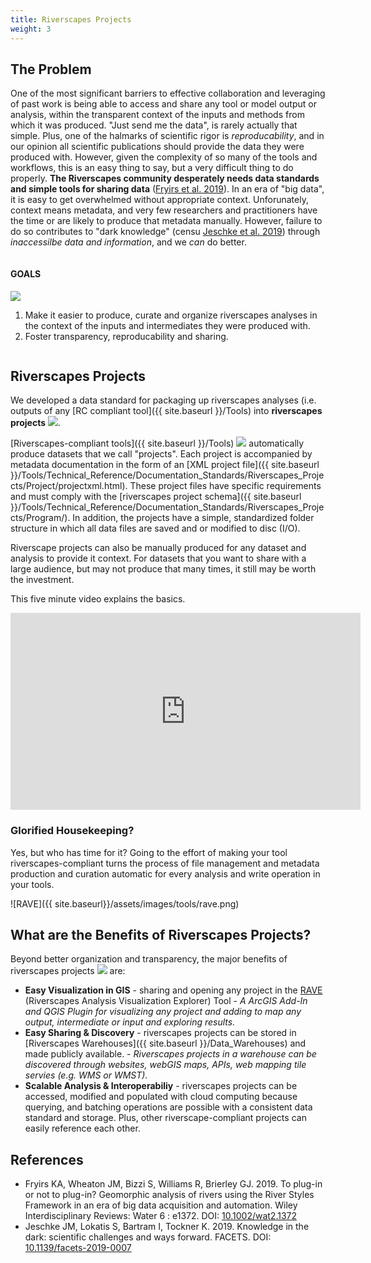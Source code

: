 ```yaml
---
title: Riverscapes Projects
weight: 3
---
```

## The Problem
One of the most significant barriers to effective collaboration and leveraging of past work is being able to access and share any tool or model output or analysis, within the transparent context of the inputs and methods from which it was produced.  "Just send me the data", is rarely actually that simple. Plus, one of the halmarks of scientific rigor is *reproducability*, and in our opinion all scientific publications should provide the data they were produced with. However, given the complexity of so many of the tools and workflows, this is an easy thing to say, but a very difficult thing to do properly. **The Riverscapes community desperately needs data standards and simple tools for sharing data** ([Fryirs et al. 2019](http://dx.doi.org/10.1002/wat2.1372)). In an era of "big data", it is easy to get overwhelmed without appropriate context. Unforunately, context means metadata, and very few researchers and practitioners have the time or are likely to produce that metadata manually. However, failure to do so contributes to "dark knowledge" (censu [Jeschke et al. 2019](https://dx.doi.org/10.1139/facets-2019-0007)) through *inaccessilbe data and information*, and we *can* do better.

<div class="row small-up-2 medium-up-2">
  <div class="column">
    <div class="card">
      <div class="card-section">
        <h4>GOALS</h4>
        <img class="float-right" src="{{ site.baseurl }}/assets/images/data/RiverscapesProject_48.png">
        <ol>
        <li>Make it easier to produce, curate and organize riverscapes analyses in the context of the inputs and intermediates they were produced with. </li> 
        <li> <i class="fa fa-share-alt" aria-hidden="true"></i> Foster transparency, reproducability and sharing. </li>
        </ol>
      </div>
    </div>
  </div>

</div>

## Riverscapes Projects 
We developed a data standard for packaging up riverscapes analyses (i.e. outputs of any [RC compliant tool]({{ site.baseurl }}/Tools) into **riverscapes projects** <img  src="{{ site.baseurl }}/assets/images/data/RiverscapesProject_24.png">. 

[Riverscapes-compliant tools]({{ site.baseurl }}/Tools) <img  src="{{ site.baseurl }}/assets/images/rc/RiverscapesCompliant_24.png"> automatically produce datasets that we call "projects". Each project is accompanied by metadata documentation in the form of an [XML project file]({{ site.baseurl }}/Tools/Technical_Reference/Documentation_Standards/Riverscapes_Projects/Project/projectxml.html). These project files have specific requirements and must comply with the [riverscapes project schema]({{ site.baseurl }}/Tools/Technical_Reference/Documentation_Standards/Riverscapes_Projects/Program/). In addition, the projects have a simple, standardized folder structure in which all data files are saved and or modified to disc (I/O). 

Riverscape projects can also be manually produced for any dataset and analysis to provide it context. For datasets that you want to share with a large audience, but may not produce that many times, it still may be worth the investment.

This five minute video explains the basics.

<div class="responsive-embed">
<iframe width="560" height="315" src="https://www.youtube.com/embed/YvWwaFFzulo" frameborder="0" allow="accelerometer; autoplay; encrypted-media; gyroscope; picture-in-picture" allowfullscreen></iframe>
</div>

### Glorified Housekeeping?
Yes, but who has time for it? Going to the effort of making your tool riverscapes-compliant turns the process of file management and metadata production and curation automatic for every analysis and write operation in your tools. 

![RAVE]({{ site.baseurl}}/assets/images/tools/rave.png)

## What are the Benefits of Riverscapes Projects?
Beyond better organization and transparency, the major benefits of riverscapes projects <img  src="{{ site.baseurl }}/assets/images/data/RiverscapesProject_24.png"> are:
- **Easy Visualization in GIS** - sharing and opening any project in the [RAVE](http://rave.riverscapes.xyz/) (Riverscapes Analysis Visualization Explorer) Tool - *A ArcGIS Add-In and QGIS Plugin for visualizing any project and adding to map any output, intermediate or input and exploring results.*
- **Easy Sharing & Discovery** - riverscapes projects can be stored in [Riverscapes Warehouses]({{ site.baseurl }}/Data_Warehouses) and made publicly available. - *Riverscapes projects in a warehouse can be discovered through websites,  webGIS maps, APIs, web mapping tile servies (e.g. WMS or WMST).*
- **Scalable Analysis & Interoperabiliy** - riverscapes projects can be accessed, modified and populated with cloud computing because querying, and batching operations are possible with a consistent data standard and storage. Plus, other riverscape-compliant projects can easily reference each other. 

## References
- Fryirs KA, Wheaton JM, Bizzi S, Williams R, Brierley GJ. 2019. To plug-in or not to plug-in? Geomorphic analysis of rivers using the River Styles Framework in an era of big data acquisition and automation. Wiley Interdisciplinary Reviews: Water 6 : e1372. DOI: [10.1002/wat2.1372](http://dx.doi.org/10.1002/wat2.1372)
- Jeschke JM, Lokatis S, Bartram I, Tockner K. 2019. Knowledge in the dark: scientific challenges and ways forward. FACETS.  DOI: [10.1139/facets-2019-0007](https://dx.doi.org/10.1139/facets-2019-0007)
